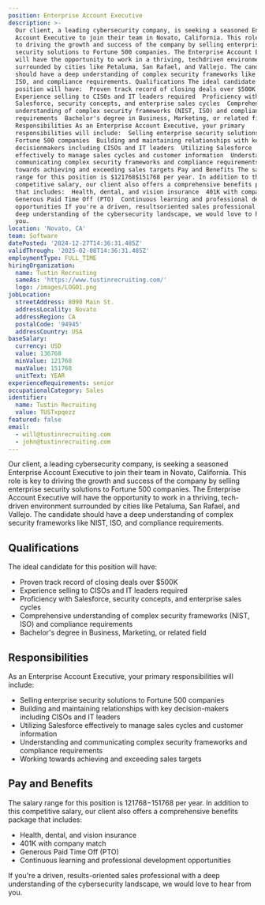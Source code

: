 ```yaml
---
position: Enterprise Account Executive
description: >-
  Our client, a leading cybersecurity company, is seeking a seasoned Enterprise
  Account Executive to join their team in Novato, California. This role is key
  to driving the growth and success of the company by selling enterprise
  security solutions to Fortune 500 companies. The Enterprise Account Executive
  will have the opportunity to work in a thriving, techdriven environment
  surrounded by cities like Petaluma, San Rafael, and Vallejo. The candidate
  should have a deep understanding of complex security frameworks like NIST,
  ISO, and compliance requirements. Qualifications The ideal candidate for this
  position will have:  Proven track record of closing deals over $500K 
  Experience selling to CISOs and IT leaders required  Proficiency with
  Salesforce, security concepts, and enterprise sales cycles  Comprehensive
  understanding of complex security frameworks (NIST, ISO) and compliance
  requirements  Bachelor's degree in Business, Marketing, or related field
  Responsibilities As an Enterprise Account Executive, your primary
  responsibilities will include:  Selling enterprise security solutions to
  Fortune 500 companies  Building and maintaining relationships with key
  decisionmakers including CISOs and IT leaders  Utilizing Salesforce
  effectively to manage sales cycles and customer information  Understanding and
  communicating complex security frameworks and compliance requirements  Working
  towards achieving and exceeding sales targets Pay and Benefits The salary
  range for this position is $121768$151768 per year. In addition to this
  competitive salary, our client also offers a comprehensive benefits package
  that includes:  Health, dental, and vision insurance  401K with company match 
  Generous Paid Time Off (PTO)  Continuous learning and professional development
  opportunities If you're a driven, resultsoriented sales professional with a
  deep understanding of the cybersecurity landscape, we would love to hear from
  you.
location: 'Novato, CA'
team: Software
datePosted: '2024-12-27T14:36:31.485Z'
validThrough: '2025-02-08T14:36:31.485Z'
employmentType: FULL_TIME
hiringOrganization:
  name: Tustin Recruiting
  sameAs: 'https://www.tustinrecruiting.com/'
  logo: /images/LOGO1.png
jobLocation:
  streetAddress: 8090 Main St.
  addressLocality: Novato
  addressRegion: CA
  postalCode: '94945'
  addressCountry: USA
baseSalary:
  currency: USD
  value: 136768
  minValue: 121768
  maxValue: 151768
  unitText: YEAR
experienceRequirements: senior
occupationalCategory: Sales
identifier:
  name: Tustin Recruiting
  value: TUSTxpqezz
featured: false
email:
  - will@tustinrecruiting.com
  - john@tustinrecruiting.com
---
```




Our client, a leading cybersecurity company, is seeking a seasoned Enterprise Account Executive to join their team in Novato, California. This role is key to driving the growth and success of the company by selling enterprise security solutions to Fortune 500 companies. The Enterprise Account Executive will have the opportunity to work in a thriving, tech-driven environment surrounded by cities like Petaluma, San Rafael, and Vallejo. The candidate should have a deep understanding of complex security frameworks like NIST, ISO, and compliance requirements. 

## Qualifications

The ideal candidate for this position will have:

- Proven track record of closing deals over $500K
- Experience selling to CISOs and IT leaders required
- Proficiency with Salesforce, security concepts, and enterprise sales cycles
- Comprehensive understanding of complex security frameworks (NIST, ISO) and compliance requirements
- Bachelor's degree in Business, Marketing, or related field

## Responsibilities

As an Enterprise Account Executive, your primary responsibilities will include:

- Selling enterprise security solutions to Fortune 500 companies
- Building and maintaining relationships with key decision-makers including CISOs and IT leaders
- Utilizing Salesforce effectively to manage sales cycles and customer information
- Understanding and communicating complex security frameworks and compliance requirements
- Working towards achieving and exceeding sales targets

## Pay and Benefits

The salary range for this position is $121768-$151768 per year. In addition to this competitive salary, our client also offers a comprehensive benefits package that includes:

- Health, dental, and vision insurance
- 401K with company match
- Generous Paid Time Off (PTO)
- Continuous learning and professional development opportunities

If you're a driven, results-oriented sales professional with a deep understanding of the cybersecurity landscape, we would love to hear from you.
